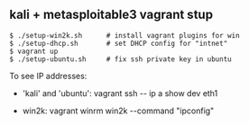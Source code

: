 kali + metasploitable3 vagrant stup
-----------------------------------

    $ ./setup-win2k.sh      # install vagrant plugins for win
    $ ./setup-dhcp.sh       # set DHCP config for "intnet"
    $ vagrant up
    $ ./setup-ubuntu.sh     # fix ssh private key in ubuntu 

To see IP addresses:

- 'kali' and 'ubuntu':
  vagrant ssh <vm> -- ip a show dev eth1
  
- win2k:
  vagrant winrm win2k --command "ipconfig"
